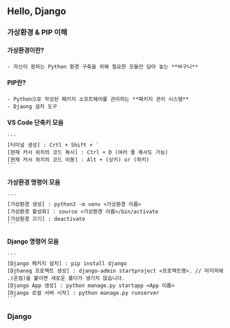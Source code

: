 ## Hello, Django

### 가상환경 & PIP 이해

#### 가상환경이란?
    - 자신이 원하는 Python 환경 구축을 위해 필요한 모듈만 담아 놓는 **바구니**

#### PIP란?
    - Python으로 작성된 패키지 소프트웨어를 관리하는 **패키지 관리 시스템**
    - Djaong 설치 도구

#### VS Code 단축키 모음
    ```
    [터미널 생성] : Crtl + Shift + `
    [현재 커서 위치의 코드 복사] : Ctrl + D (여러 줄 복사도 가능)
    [현재 커서 위치의 코드 이동] : Alt + (상키) or (하키)
    ```
#### 가상환경 명령어 모음
    ```
    [가상환경 생성] : python3 -m venv <가상환경 이름>
    [가상환경 활성화] : source <가상환경 이름>/bin/activate
    [가상환경 끄기] : deactivate
    ```
#### Django 명령어 모음
    ```
    [Django 패키지 설치] : pip install django
    [Djhanog 프로젝트 생성] : django-admin startproject <프로젝트명>. // 마지막에 .(온점)을 붙이면 새로운 폴더가 생기지 않습니다.
    [Django App 생성] : python manage.py startapp <App 이름>
    [Django 로컬 서버 시작] : python manage.py runserver
    ```
    
### Django